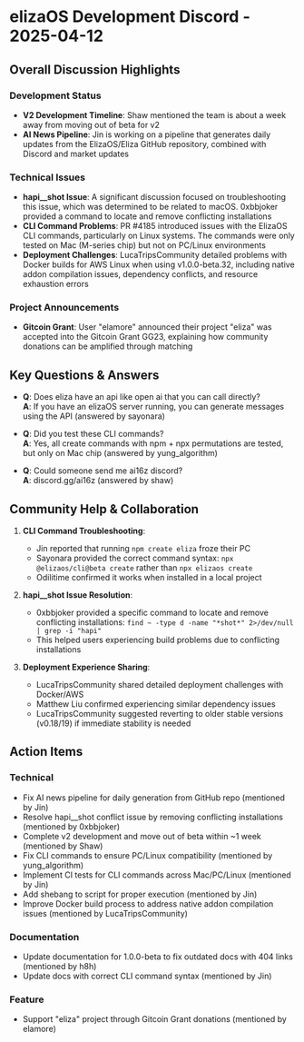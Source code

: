 # elizaOS Development Discord - 2025-04-12

## Overall Discussion Highlights

### Development Status
- **V2 Development Timeline**: Shaw mentioned the team is about a week away from moving out of beta for v2
- **AI News Pipeline**: Jin is working on a pipeline that generates daily updates from the ElizaOS/Eliza GitHub repository, combined with Discord and market updates

### Technical Issues
- **hapi__shot Issue**: A significant discussion focused on troubleshooting this issue, which was determined to be related to macOS. 0xbbjoker provided a command to locate and remove conflicting installations
- **CLI Command Problems**: PR #4185 introduced issues with the ElizaOS CLI commands, particularly on Linux systems. The commands were only tested on Mac (M-series chip) but not on PC/Linux environments
- **Deployment Challenges**: LucaTripsCommunity detailed problems with Docker builds for AWS Linux when using v1.0.0-beta.32, including native addon compilation issues, dependency conflicts, and resource exhaustion errors

### Project Announcements
- **Gitcoin Grant**: User "elamore" announced their project "eliza" was accepted into the Gitcoin Grant GG23, explaining how community donations can be amplified through matching

## Key Questions & Answers

- **Q**: Does eliza have an api like open ai that you can call directly?  
  **A**: If you have an elizaOS server running, you can generate messages using the API (answered by sayonara)

- **Q**: Did you test these CLI commands?  
  **A**: Yes, all create commands with npm + npx permutations are tested, but only on Mac chip (answered by yung_algorithm)

- **Q**: Could someone send me ai16z discord?  
  **A**: discord.gg/ai16z (answered by shaw)

## Community Help & Collaboration

1. **CLI Command Troubleshooting**:
   - Jin reported that running `npm create eliza` froze their PC
   - Sayonara provided the correct command syntax: `npx @elizaos/cli@beta create` rather than `npx elizaos create`
   - Odilitime confirmed it works when installed in a local project

2. **hapi__shot Issue Resolution**:
   - 0xbbjoker provided a specific command to locate and remove conflicting installations:
     `find ~ -type d -name "*shot*" 2>/dev/null | grep -i "hapi"`
   - This helped users experiencing build problems due to conflicting installations

3. **Deployment Experience Sharing**:
   - LucaTripsCommunity shared detailed deployment challenges with Docker/AWS
   - Matthew Liu confirmed experiencing similar dependency issues
   - LucaTripsCommunity suggested reverting to older stable versions (v0.18/19) if immediate stability is needed

## Action Items

### Technical
- Fix AI news pipeline for daily generation from GitHub repo (mentioned by Jin)
- Resolve hapi__shot conflict issue by removing conflicting installations (mentioned by 0xbbjoker)
- Complete v2 development and move out of beta within ~1 week (mentioned by Shaw)
- Fix CLI commands to ensure PC/Linux compatibility (mentioned by yung_algorithm)
- Implement CI tests for CLI commands across Mac/PC/Linux (mentioned by Jin)
- Add shebang to script for proper execution (mentioned by Jin)
- Improve Docker build process to address native addon compilation issues (mentioned by LucaTripsCommunity)

### Documentation
- Update documentation for 1.0.0-beta to fix outdated docs with 404 links (mentioned by h8h)
- Update docs with correct CLI command syntax (mentioned by Jin)

### Feature
- Support "eliza" project through Gitcoin Grant donations (mentioned by elamore)